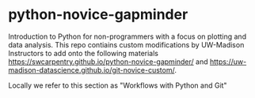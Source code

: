 # python-novice-gapminder

Introduction to Python for non-programmers with a focus on plotting and data analysis.
This repo contiains custom modifications by UW-Madison Instructors to add onto
the following materials <https://swcarpentry.github.io/python-novice-gapminder/> and <https://uw-madison-datascience.github.io/git-novice-custom/>.

Locally we refer to this section as "Workflows with Python and Git"


